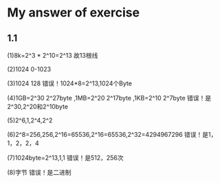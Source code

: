# My answer of exercise

## 1.1

(1)8k=2^3 * 2^10=2^13 故13根线

(2)1024 0-1023

(3)1024 128 错误！1024*8=2^13,1024个Byte

(4)1GB=2^30 2^27byte ,1MB=2^20 2^17byte ,1KB=2^10 2^7byte 错误！是2^30,2^20和2^10byte

(5)2^6,1,2^4,2^2

(6)2^8=256,256,2^16=65536,2^16=65536,2^32=4294967296 错误！是1，1，2，2，4

(7)1024byte=2^13,1,1 错误！是512，256次

(8)字节 错误！是二进制



